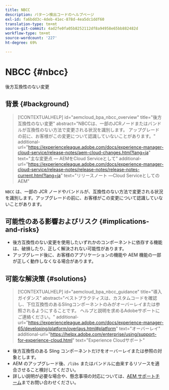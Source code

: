 ```yaml
---
title: NBCC
description: パターン検出コードのヘルプページ
exl-id: fa6bdd3c-4deb-41ec-878d-4ea5dc1ddf60
translation-type: tm+mt
source-git-commit: 4ad2fe0fa05b8252112df8a94958e65bb882482d
workflow-type: tm+mt
source-wordcount: '227'
ht-degree: 69%

---
```


# NBCC {#nbcc}

後方互換性のない変更

## 背景 {#background}

>[!CONTEXTUALHELP]
>id="aemcloud_bpa_nbcc_overview"
>title="後方互換性のない変更"
>abstract="NBCCは、一部のJCRノードまたはバンドルが互換性のない方法で変更される状況を識別します。 アップグレードの前に、お客様がこの変更について認識していないことがあります。"
>additional-url="https://experienceleague.adobe.com/docs/experience-manager-cloud-service/release-notes/aem-cloud-changes.html?lang=ja" text="主な変更点 — AEMをCloud Serviceとして"
>additional-url="https://experienceleague.adobe.com/docs/experience-manager-cloud-service/release-notes/release-notes/release-notes-current.html?lang=ja" text="リリースノート —Cloud ServiceとしてのAEM"

`NBCC` は、一部の JCR ノードやバンドルが、互換性のない方法で変更される状況を識別します。アップグレードの前に、お客様がこの変更について認識していないことがあります。

## 可能性のある影響およびリスク {#implications-and-risks}

* 後方互換性のない変更を使用したいずれかのコンポーネントに依存する機能は、破損したり、正しく解決されない可能性があります。
* アップグレード後に、お客様のアプリケーションの機能や AEM 機能の一部が正しく動作しなくなる場合があります。

## 可能な解決策 {#solutions}

>[!CONTEXTUALHELP]
>id="aemcloud_bpa_nbcc_guidance"
>title="導入ガイダンス"
>abstract="ベストプラクティスは、カスタムコードを確認し、下位互換性のあるSlingコンポーネントのみがオーバーレイまたは参照されるようにすることです。 ヘルプと説明を求めるAdobeサポートにご連絡ください。"
>additional-url="https://experienceleague.adobe.com/docs/experience-manager-65/developing/platform/overlays.html#platform" text="オーバーレイ"
>additional-url="https://helpx.adobe.com/enterprise/using/support-for-experience-cloud.html" text="Experience Cloudサポート"

* 後方互換性のある Sling コンポーネントだけをオーバーレイまたは参照の対象とします。
* AEM のアップグレード後、`/libs` またはバンドルに由来するリソースを適合させること検討してください。
* 詳しい説明が必要な場合や、懸念事項の対応については、[AEM サポートチーム](https://helpx.adobe.com/jp/enterprise/using/support-for-experience-cloud.html)までお問い合わせください。
